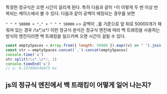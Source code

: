특정한 정규식은 오랜 시간이 걸리게 된다.  특히 다음과 같이 `*`이 이렇게 두 번 이상 반복되는 케이스에서 볼 수 있다.  다음과 같이 공백이 매칭되는 경우를 보면

`" " * 50000 + "," + " " * 50000` => 공백이 `,`를 기준으로 앞 뒤로 50000개가 채워져 있는 경우
/\s*,\s*/ 이런 정규식 분석은 정규식 엔진에 따라 백 트래킹을 사용하는 방식의 엔진이라면 백 트래킹을 일으키며 오랜 시간이 걸릴 수 있다. 

```js
const emptySpaces = Array.from({ length: 50000 }).map((v) => " ").join("")
const str = emptySpaces.concat(',').concat(emptySpaces)
console.time('a')
str.split(/\s*,\s*/, 1)
console.timeEnd('a')
// a: 0.237060546875 ms
```

## js의 정규식 엔진에서 백 트래킹이 어떻게 일어 나는지?
